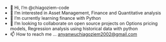 - 👋 Hi, I’m @chiagoziem-code
- 👀 I’m interested in Asset Management, Finance and Quantitative analysis
- 🌱 I’m currently learning finance with Python
- 💞️ I’m looking to collaborate on open source projects on Options pricing models, Regression analysis using historical data with python
- 📫 How to reach me ... anyanwuchiagoziem2002@gmail.com

<!---
chiagoziem-code/chiagoziem-code is a ✨ special ✨ repository because its `README.md` (this file) appears on your GitHub profile.
You can click the Preview link to take a look at your changes.
--->
